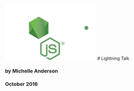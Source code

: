 <img src="resources/nodejs.png" width="300">
# Lightning Talk

### by Michelle Anderson
### October 2016

